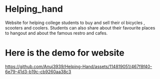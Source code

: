 # Helping_hand
 Website for helping college students to buy and sell their ol bicycles , scooters and coolers. Students can also share about their favourite places to hangout and about the famous restro and cafes.


# Here is the demo for website


https://github.com/Anuj3939/Helping-Hand/assets/114819051/467f8f40-6e79-41d3-b19c-cb9260aa38c3
